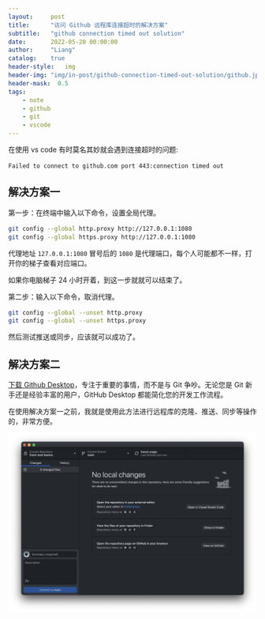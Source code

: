 ```yaml
---
layout:     post
title:      "访问 Github 远程库连接超时的解决方案"
subtitle:   "github connection timed out solution"
date:       2022-05-20 00:00:00
author:     "Liang"
catalog:    true
header-style:   img
header-img: "img/in-post/github-connection-timed-out-solution/github.jpg"
header-mask:  0.5
tags:
    - note
    - github
    - git
    - vscode
---
```


在使用 vs code 有时莫名其妙就会遇到连接超时的问题:

`Failed to connect to github.com port 443:connection timed out` 

## 解决方案一

第一步：在终端中输入以下命令，设置全局代理。

```bash
git config --global http.proxy http://127.0.0.1:1080
git config --global https.proxy http://127.0.0.1:1080
```

代理地址 `127.0.0.1:1080` 冒号后的 `1080` 是代理端口，每个人可能都不一样，打开你的梯子查看对应端口。

如果你电脑梯子 24 小时开着，到这一步就就可以结束了。

第二步：输入以下命令，取消代理。

```bash
git config --global --unset http.proxy 
git config --global --unset https.proxy
```

然后测试推送或同步，应该就可以成功了。

## 解决方案二

[下载 Github Desktop](https://desktop.github.com/)，专注于重要的事情，而不是与 Git 争吵。无论您是 Git 新手还是经验丰富的用户，GitHub Desktop 都能简化您的开发工作流程。

在使用解决方案一之前，我就是使用此方法进行远程库的克隆、推送、同步等操作的，非常方便。

![Github Desktop](/img/in-post/github-connection-timed-out-solution/github-desktop.png)